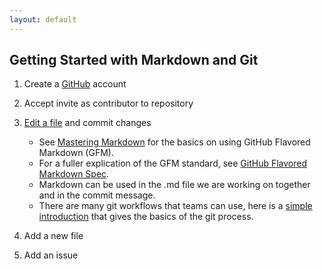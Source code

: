 ```yaml
---
layout: default
---
```


## Getting Started with Markdown and Git ##

1. Create a [GitHub](https://github.com) account
2. Accept invite as contributor to repository
3. [Edit a file](https://help.github.com/articles/editing-files-in-your-repository/) and commit changes
    
    - See [Mastering Markdown](https://guides.github.com/features/mastering-markdown/) for the basics on using GitHub Flavored Markdown (GFM).
    - For a fuller explication of the GFM standard, see [GitHub Flavored Markdown Spec](https://github.github.com/gfm/).
    - Markdown can be used in the .md file we are working on together and in the commit message. 
    - There are many git workflows that teams can use, here is a [simple introduction](http://rogerdudler.github.io/git-guide/) that gives the basics of the git process.
4. Add a new file
5. Add an issue